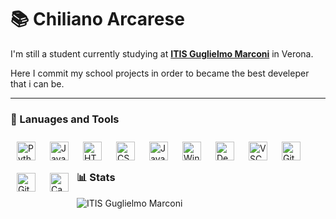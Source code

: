 # 📚 Chiliano Arcarese

I'm still a student currently studying at **[ITIS Guglielmo Marconi](https://www.marconiverona.edu.it)** in Verona.

Here I commit my school projects in order to became the best develeper that i can be.


---

### 🧰 Lanuages and Tools

<img align="left" alt="Python" width="30px" style="padding:10px;" src="https://cdn.jsdelivr.net/gh/devicons/devicon/icons/python/python-original.svg" />
<img align="left" alt="Java" width="30px" style="padding:10px;" src="https://cdn.jsdelivr.net/gh/devicons/devicon/icons/java/java-original.svg"/>
<img align="left" alt="HTML" width="30px" style="padding:10px;" src="https://cdn.jsdelivr.net/gh/devicons/devicon/icons/html5/html5-plain.svg" />
<img align="left" alt="CSS" width="30px" style="padding:10px;" src="https://cdn.jsdelivr.net/gh/devicons/devicon/icons/css3/css3-plain.svg" />
<img align="left" alt="JavaScript" width="30px" style="padding:10px;" src="https://cdn.jsdelivr.net/gh/devicons/devicon/icons/javascript/javascript-plain.svg" />

<img align="left" alt="Windows" width="30px" style="padding:10px;" src="https://cdn.jsdelivr.net/gh/devicons/devicon/icons/windows8/windows8-original.svg" />
<img align="left" alt="Debian" width="30px" style="padding:10px;" src="https://cdn.jsdelivr.net/gh/devicons/devicon/icons/debian/debian-original.svg" />

<img align="left" alt="VSCode" width="30px" style="padding:10px;" src="https://cdn.jsdelivr.net/gh/devicons/devicon/icons/vscode/vscode-original.svg" />
<img align="left" alt="Git" width="30px" style="padding:10px;" src="https://cdn.jsdelivr.net/gh/devicons/devicon/icons/git/git-original.svg" />
<img align="left" alt="GitHub" width="30px" style="padding:10px;" src="https://cdn.jsdelivr.net/gh/devicons/devicon/icons/github/github-original.svg" />
<img align="left" alt="Canva" width="30px" style="padding:10px;" src="https://cdn.jsdelivr.net/gh/devicons/devicon/icons/canva/canva-original.svg" />

<br/>

#

### 📊 Stats

![ITIS Guglielmo Marconi](https://github-readme-stats.vercel.app/api?username=4CI-Arcarese-Chiliano-2022-2023&show_icons=true&theme=gruvbox)

#




